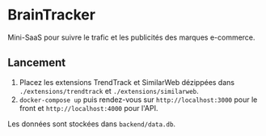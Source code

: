 # BrainTracker

Mini-SaaS pour suivre le trafic et les publicités des marques e-commerce.

## Lancement

1. Placez les extensions TrendTrack et SimilarWeb dézippées dans `./extensions/trendtrack` et `./extensions/similarweb`.
2. `docker-compose up` puis rendez-vous sur `http://localhost:3000` pour le front et `http://localhost:4000` pour l'API.

Les données sont stockées dans `backend/data.db`.
